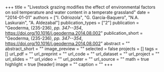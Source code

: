 +++
title = "Livestock grazing modifies the effect of environmental factors on soil temperature and water content in a temperate grassland"
date = "2014-01-01"
authors = ["I. Odriozola", "G. García-Baquero", "N.A. Laskurain", "A. Aldezabal"]
publication_types = ["2"]
publication = "Geoderma, (235-236), _pp. 347--354_, https://doi.org/10.1016/j.geoderma.2014.08.002"
publication_short = "Geoderma, (235-236), _pp. 347--354_, https://doi.org/10.1016/j.geoderma.2014.08.002"
abstract = ""
abstract_short = ""
image_preview = ""
selected = false
projects = []
tags = []
url_pdf = ""
url_preprint = ""
url_code = ""
url_dataset = ""
url_project = ""
url_slides = ""
url_video = ""
url_poster = ""
url_source = ""
math = true
highlight = true
[header]
image = ""
caption = ""
+++
